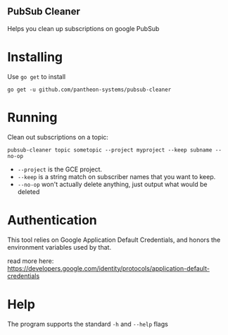 PubSub Cleaner
--------------

Helps you clean up subscriptions on google PubSub

Installing
==========

Use `go get` to install

```
go get -u github.com/pantheon-systems/pubsub-cleaner
```

Running
=======

Clean out subscriptions on a topic:

```
pubsub-cleaner topic sometopic --project myproject --keep subname --no-op
```

-	`--project` is the GCE project.
-	`--keep` is a string match on subscriber names that you want to keep.
-	`--no-op` won't actually delete anything, just output what would be deleted

Authentication
==============

This tool relies on Google Application Default Credentials, and honors the environment variables used by that.

read more here: https://developers.google.com/identity/protocols/application-default-credentials

Help
====

The program supports the standard `-h` and `--help` flags
